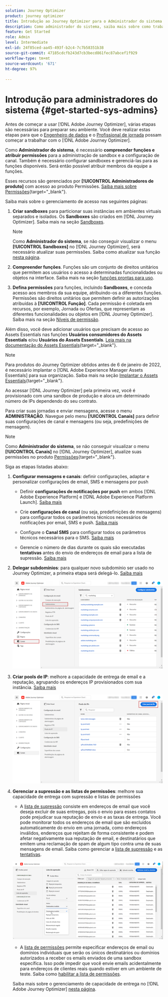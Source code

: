 ```yaml
---
solution: Journey Optimizer
product: journey optimizer
title: Introdução ao Journey Optimizer para o Administrador do sistema
description: Como administrador do sistema, saiba mais sobre como trabalhar com o Journey Optimizer
feature: Get Started
role: Admin
level: Intermediate
exl-id: 24f85ced-aa45-493f-b2c4-7c7b58351b38
source-git-commit: 47185cdcfb243d7cb3becd861fec87abcef1f929
workflow-type: tm+mt
source-wordcount: '671'
ht-degree: 97%

---
```


# Introdução para administradores do sistema {#get-started-sys-admins}

Antes de começar a usar [!DNL Adobe Journey Optimizer], várias etapas são necessárias para preparar seu ambiente.  Você deve realizar estas etapas para que o [Engenheiro de dados](data-engineer.md) e o [Profissional de jornada](marketer.md) possam começar a trabalhar com o [!DNL Adobe Journey Optimizer].

Como **Administrador do sistema**, é necessário **compreender funções e atribuir permissões** para a administração de sandbox e a configuração de canal. Também é necessário configurar sandboxes e gerenciá-las para as funções disponíveis. Será então possível atribuir membros da equipe a funções.

Esses recursos são gerenciados por **[!UICONTROL Administradores de produto]** com acesso ao produto Permissões. [Saiba mais sobre Permissões](../../administration/permissions.md){target="_blank"}.

Saiba mais sobre o gerenciamento de acesso nas seguintes páginas:

1. **Criar sandboxes** para particionar suas instâncias em ambientes virtuais separados e isolados. Os **Sandboxes** são criados em [!DNL Journey Optimizer]. Saiba mais na seção [Sandboxes](../../administration/sandboxes.md).

   >[!NOTE]
   >Como **Administrador do sistema**, se não conseguir visualizar o menu **[!UICONTROL Sandboxes]** no [!DNL Journey Optimizer], será necessário atualizar suas permissões. Saiba como atualizar sua função [nesta página](../../administration/permissions.md#edit-product-profile).

1. **Compreender funções**. Funções são um conjunto de direitos unitários que permitem aos usuários o acesso a determinadas funcionalidades ou objetos na interface. Saiba mais na seção [funções prontas para uso](../../administration/ootb-product-profiles.md).

1. **Defina permissões** para funções, incluindo **Sandboxes**, e conceda acesso aos membros da sua equipe, atribuindo-os a diferentes funções. Permissões são direitos unitários que permitem definir as autorizações atribuídas à **[!UICONTROL Função]**. Cada permissão é coletada em recursos, por exemplo, Jornada ou Ofertas, que representam as diferentes funcionalidades ou objetos em [!DNL Journey Optimizer]. Saiba mais na seção [Níveis de permissão](../../administration/high-low-permissions.md).

Além disso, você deve adicionar usuários que precisam de acesso ao Assets Essentials nas funções **Usuários consumidores do Assets Essentials** e/ou **Usuários do Assets Essentials**. [Leia mais na documentação do Assets Essentials](https://experienceleague.adobe.com/docs/experience-manager-assets-essentials/help/deploy-administer.html?lang=pt-BR){target="_blank"}.

>[!NOTE]
>Para produtos do Journey Optimizer obtidos antes de 6 de janeiro de 2022, é necessário implantar o [!DNL Adobe Experience Manager Assets Essentials] para sua organização. Saiba mais na seção [Implantar o Assets Essentials](https://experienceleague.adobe.com/docs/experience-manager-assets-essentials/help/deploy-administer.html?lang=pt-BR){target="_blank"}.

Ao acessar [!DNL Journey Optimizer] pela primeira vez, você é provisionado com uma sandbox de produção e aloca um determinado número de IPs dependendo do seu contrato.

Para criar suas jornadas e enviar mensagens, acesse o menu **ADMINISTRAÇÃO**. Navegue pelo menu **[!UICONTROL Canais]** para definir suas configurações de canal e mensagens (ou seja, predefinições de mensagem).

>[!NOTE]
>Como **Administrador do sistema**, se não conseguir visualizar o menu **[!UICONTROL Canais]** no [!DNL Journey Optimizer], atualize suas permissões no produto [Permissões](../../administration/permissions.md){target="_blank"}.
>

Siga as etapas listadas abaixo:

1. **Configurar mensagens e canais**: definir configurações, adaptar e personalizar configurações de email, SMS e mensagens por push

   * Definir **configurações de notificações por push** em ambos [!DNL Adobe Experience Platform] e [!DNL Adobe Experience Platform Launch]. [Saiba mais](../../push/push-gs.md)

   * Crie **configurações de canal** (ou seja, predefinições de mensagens) para configurar todos os parâmetros técnicos necessários de notificações por email, SMS e push. [Saiba mais](../../configuration/channel-surfaces.md)

   * Configure o **Canal SMS** para configurar todos os parâmetros técnicos necessários para o SMS. [Saiba mais](../../sms/sms-configuration.md)

   * Gerencie o número de dias durante os quais são executadas **tentativas** antes do envio de endereços de email para a lista de supressão. [Saiba mais](../../configuration/manage-suppression-list.md)

1. **Delegar subdomínios**: para qualquer novo subdomínio ser usado no Journey Optimizer, a primeira etapa será delegá-lo. [Saiba mais](../../configuration/about-subdomain-delegation.md)

   ![](../assets/subdomain.png)

1. **Criar pools de IP**: melhore a capacidade de entrega de email e a reputação, agrupando os endereços IP provisionados com sua instância. [Saiba mais](../../configuration/ip-pools.md)

   ![](../assets/ip-pool.png)

1. **Gerenciar a supressão e as listas de permissões**: melhore sua capacidade de entrega com supressão e listas de permissões

   * A [lista de supressão](../../reports/suppression-list.md) consiste em endereços de email que você deseja excluir de suas entregas, pois o envio para esses contatos pode prejudicar sua reputação de envio e as taxas de entrega. Você pode monitorar todos os endereços de email que são excluídos automaticamente do envio em uma jornada, como endereços inválidos, endereços que rejeitam de forma consistente e podem afetar negativamente sua reputação de email, e destinatários que emitem uma reclamação de spam de algum tipo contra uma de suas mensagens de email. Saiba como gerenciar a [lista de supressão](../../configuration/manage-suppression-list.md) e as [tentativas](../../configuration/retries.md).

   ![](../assets/suppression-list-filtering-example.png)

   * A [lista de permissões](../../configuration/allow-list.md) permite especificar endereços de email ou domínios individuais que serão os únicos destinatários ou domínios autorizados a receber os emails enviados de uma sandbox específica. Isso pode impedir que você envie emails acidentalmente para endereços de clientes reais quando estiver em um ambiente de teste. Saiba como [habilitar a lista de permissões](../../configuration/allow-list.md).

   Saiba mais sobre o gerenciamento de capacidade de entrega no [!DNL Adobe Journey Optimizer] [nesta página](../../reports/deliverability.md).
